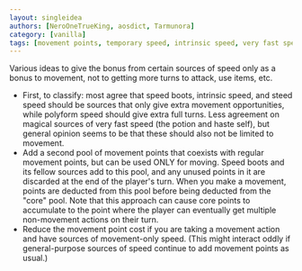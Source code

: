 ```yaml
---
layout: singleidea
authors: [NeroOneTrueKing, aosdict, Tarmunora]
category: [vanilla]
tags: [movement points, temporary speed, intrinsic speed, very fast speed]
---
```

Various ideas to give the bonus from certain sources of speed only as a bonus to movement, not to getting more turns to attack, use items, etc.
* First, to classify: most agree that speed boots, intrinsic speed, and steed speed should be sources that only give extra movement opportunities, while polyform speed should give extra full turns. Less agreement on magical sources of very fast speed (the potion and haste self), but general opinion seems to be that these should also not be limited to movement.
* Add a second pool of movement points that coexists with regular movement points, but can be used ONLY for moving. Speed boots and its fellow sources add to this pool, and any unused points in it are discarded at the end of the player's turn. When you make a movement, points are deducted from this pool before being deducted from the "core" pool. Note that this approach can cause core points to accumulate to the point where the player can eventually get multiple non-movement actions on their turn.
* Reduce the movement point cost if you are taking a movement action and have sources of movement-only speed. (This might interact oddly if general-purpose sources of speed continue to add movement points as usual.)

